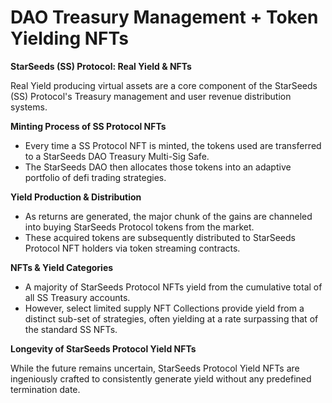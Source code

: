 # DAO Treasury Management + Token Yielding NFTs

**StarSeeds (SS) Protocol: Real Yield & NFTs**

Real Yield producing virtual assets are a core component of the StarSeeds (SS) Protocol's Treasury management and user revenue distribution systems.

**Minting Process of SS Protocol NFTs**

* Every time a SS Protocol NFT is minted, the tokens used are transferred to a StarSeeds DAO Treasury Multi-Sig Safe.
* The StarSeeds DAO then allocates those tokens into an adaptive portfolio of defi trading strategies.

**Yield Production & Distribution**

* As returns are generated, the major chunk of the gains are channeled into buying StarSeeds Protocol tokens from the market.
* These acquired tokens are subsequently distributed to StarSeeds Protocol NFT holders via token streaming contracts.

**NFTs & Yield Categories**

* A majority of StarSeeds Protocol NFTs yield from the cumulative total of all SS Treasury accounts.
* However, select limited supply NFT Collections provide yield from a distinct sub-set of strategies, often yielding at a rate surpassing that of the standard SS NFTs.

**Longevity of StarSeeds Protocol Yield NFTs**

While the future remains uncertain, StarSeeds Protocol Yield NFTs are ingeniously crafted to consistently generate yield without any predefined termination date.
